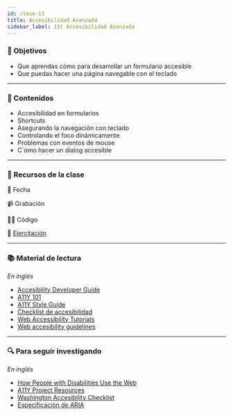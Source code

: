 ```yaml
---
id: clase-13
title: Accesibilidad Avanzada
sidebar_label: 13) Accesibilidad Avanzada
---
```


### 🏁 Objetivos

- Que aprendas cómo para desarrollar un formulario accesible
- Que puedas hacer una página navegable con el teclado

---

### 📝 Contenidos

- Accesibilidad en formularios
- Shortcuts
- Asegurando la navegación con teclado
- Controlando el foco dinámicamente
- Problemas con eventos de mouse
- C´ómo hacer un dialog accesible

---

### 🚀 Recursos de la clase

📆 Fecha

📹 Grabación

👩‍💻 Código

💪 [Ejercitación](https://github.com/Ada-IT/ejercicios-frontend/blob/master/modulo-2/ejercicios/accesibilidad-avanzada.md)

---

### 📚 Material de lectura

_En inglés_

- [Accesibility Developer Guide](https://www.accessibility-developer-guide.com/)
- [A11Y 101](https://a11y-101.com/)
- [A11Y Style Guide](https://a11y-style-guide.com/style-guide/)
- [Checklist de accesibilidad](https://www.a11yproject.com/checklist/)
- [Web Accessibility Tutorials](https://www.w3.org/WAI/tutorials/)
- [Web accesibility guidelines](http://web-accessibility.carnegiemuseums.org/)

---

### 🔍 Para seguir investigando

_En inglés_

- [How People with Disabilities Use the Web](https://www.w3.org/WAI/people-use-web/)
- [A11Y Project Resources](https://www.a11yproject.com/resources/)
- [Washington Accesibility Checklist](https://www.washington.edu/accessibility/checklist/)
- [Especificación de ARIA](https://www.w3.org/TR/wai-aria-practices-1.1/#intro)
